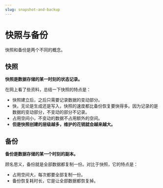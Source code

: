 ```yaml
---
slug: snapshot-and-backup
---
```




# 快照与备份

快照和备份是两个不同的概念。

<!--truncate-->

## 快照

**快照是数据存储的某一时刻的状态记录。**

在网上看了些资料，总结一下快照的特点是：

- 快照建立后，之后只需要记录数据的变动部分。
- 快，无论是生成还是写入，快照的速度都比备份恢复要快得多。因为记录的是数据的变动部分，不变动的部分不记录。
- 占用空间小，不变动的数据不占用额外的空间。
- **但是快照创建的层级越多，维护的花销就会越来越大。**



## 备份

**备份是数据存储的某一个时刻的副本。**

顾名思义，备份就是全部数据都复制一份。对比于快照，它的特点是：

- 占用空间大，每次都要全部复制一份。
- 备份恢复耗时长，它是让全部数据都恢复掉。

